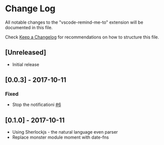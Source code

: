 # Change Log
All notable changes to the "vscode-remind-me-to" extension will be documented in this file.

Check [Keep a Changelog](http://keepachangelog.com/) for recommendations on how to structure this file.

## [Unreleased]
- Initial release


## [0.0.3] - 2017-10-11
### Fixed
- Stop the notificationi [#6](https://github.com/cg-cnu/vscode-remind-me/issues/6)

## [0.1.0] - 2017-10-11
- Using Sherlockjs - the natural language even parser
- Replace monster module moment with date-fns
